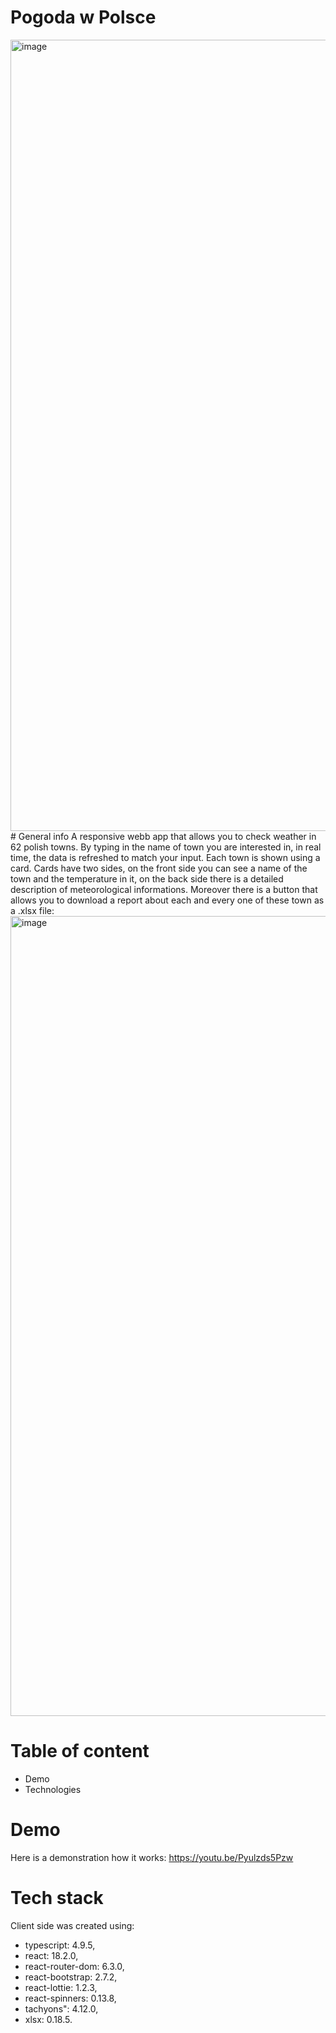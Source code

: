
# Pogoda w Polsce
<img width="1266" alt="image" src="https://github.com/Paveu99/WeatherAppFront/assets/100468919/ec1ac6df-440d-4d91-bba0-5240daf2a258">
# General info
A responsive webb app that allows you to check weather in 62 polish towns. By typing in the name of town you are interested in, in real time, the data is refreshed to match your input. Each town is shown using a card. Cards have two sides, on the front side you can see a name of the town and the temperature in it, on the back side there is a detailed description of meteorological informations. Moreover there is a button that allows you to download a report about each and every one of these town as a .xlsx file:
<img width="1280" alt="image" src="https://github.com/Paveu99/WeatherAppFront/assets/100468919/eb9d8824-4102-4063-9e1c-da273fe85340">


# Table of content
- Demo
- Technologies

# Demo
Here is a demonstration how it works: https://youtu.be/Pyulzds5Pzw

# Tech stack
Client side was created using:
- typescript: 4.9.5,
- react: 18.2.0,
- react-router-dom: 6.3.0,
- react-bootstrap: 2.7.2,
- react-lottie: 1.2.3,
- react-spinners: 0.13.8,
- tachyons": 4.12.0,
- xlsx: 0.18.5.
